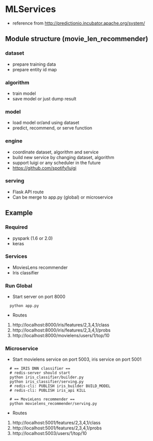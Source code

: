 # MLServices
* reference from http://predictionio.incubator.apache.org/system/

## Module structure (movie_len_recommender)
### dataset
* prepare training data
* prepare entity id map

### algorithm
* train model
* save model or just dump result

### model
* load model or/and using dataset
* predict, recommend, or serve function

### engine
* coordinate dataset, algorithm and service
* build new service by changing dataset, algorithm
* support luigi or any scheduler in the future
* https://github.com/spotify/luigi

### serving
* Flask API route
* Can be merge to app.py (global) or microservice

## Example
### Required
* pyspark (1.6 or 2.0)
* keras

### Services
* MoviesLens recommender
* Iris classifier

### Run Global
*  Start server on port 8000
```
  python app.py
```
* Routes
1. http://localhost:8000/iris/features/2,3,4,1/class
2. http://localhost:8000/iris/features/2,3,4,1/probs
3. http://localhost:8000/movielens/users/1/top/10

### Microservice
* Start movielens service on port 5003, iris service on port 5001
```
  # == IRIS DNN classifier ==
  # redis-server should start
  python iris_classifier/builder.py
  python iris_classifier/serving.py
  # redis-cli: PUBLISH iris_builder BUILD_MODEL
  # redis-cli: PUBLISH iris_api KILL

  # == MovieLens recommender ==
  python movielens_recommender/serving.py
```
* Routes
1. http://localhost:5001/features/2,3,4,1/class
2. http://localhost:5001/features/2,3,4,1/probs
3. http://localhost:5003/users/1/top/10
